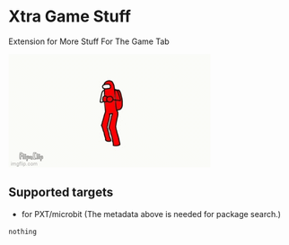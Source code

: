 # Xtra Game Stuff

Extension for More Stuff For The Game Tab

![](mogus.gif)


##

## Supported targets

* for PXT/microbit
(The metadata above is needed for package search.)

```package
nothing
```

